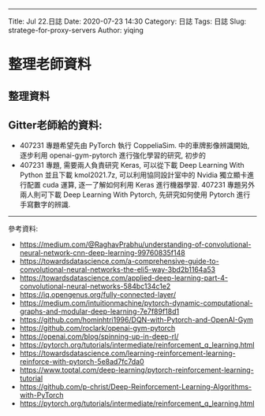 ---
Title: Jul 22.日誌
Date: 2020-07-23 14:30
Category: 日誌
Tags: 日誌
Slug: stratege-for-proxy-servers
Author: yiqing

整理老師資料
==============
<!-- PELICAN_END_SUMMARY -->

整理資料
------------------------
Gitter老師給的資料:
-----------------------------------------
* 407231 專題希望先由 PyTorch 執行 CoppeliaSim. 中的車牌影像辨識開始, 逐步利用 openai-gym-pytorch 進行強化學習的研究, 初步的
* 407231 專題, 需要兩人負責研究 Keras, 可以從下載 Deep Learning With Python 並且下載 kmol2021.7z, 可以利用協同設計室中的 Nvidia 獨立顯卡進行配置 cuda 運算, 逐一了解如何利用 Keras 進行機器學習. 407231 專題另外兩人則可下載 Deep Learning With Pytorch, 先研究如何使用 Pytorch 進行手寫數字的辨識.

* * *

參考資料:

* <https://medium.com/@RaghavPrabhu/understanding-of-convolutional-neural-network-cnn-deep-learning-99760835f148>
* <https://towardsdatascience.com/a-comprehensive-guide-to-convolutional-neural-networks-the-eli5-way-3bd2b1164a53>
* <https://towardsdatascience.com/applied-deep-learning-part-4-convolutional-neural-networks-584bc134c1e2>
* <https://iq.opengenus.org/fully-connected-layer/>
* <https://medium.com/intuitionmachine/pytorch-dynamic-computational-graphs-and-modular-deep-learning-7e7f89f18d1>
* <https://github.com/hominhtri1996/DQN-with-Pytorch-and-OpenAI-Gym>
* <https://github.com/roclark/openai-gym-pytorch>
* <https://openai.com/blog/spinning-up-in-deep-rl/>
* <https://pytorch.org/tutorials/intermediate/reinforcement_q_learning.html>
* <https://towardsdatascience.com/learning-reinforcement-learning-reinforce-with-pytorch-5e8ad7fc7da0>
* <https://www.toptal.com/deep-learning/pytorch-reinforcement-learning-tutorial>
* <https://github.com/p-christ/Deep-Reinforcement-Learning-Algorithms-with-PyTorch>
* <https://pytorch.org/tutorials/intermediate/reinforcement_q_learning.html>
